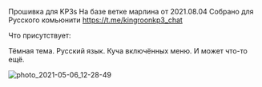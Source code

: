 
Прошивка для KP3s На базе ветке марлина от 2021.08.04 Собрано для Русского комьюнити https://t.me/kingroonkp3_chat

Что присутствует:

Тёмная тема.
Русский язык.
Куча включённых меню.
И может что-то ещё.

![photo_2021-05-06_12-28-49](https://user-images.githubusercontent.com/16611002/128197000-a6a41d9c-d3b1-4800-9ac7-5f358de6551d.jpg)
